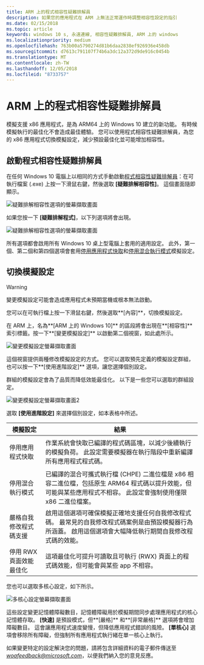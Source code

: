 ```yaml
---
title: ARM 上的程式相容性疑難排解員
description: 如果您的應用程式在 ARM 上無法正常運作時調整相容性設定的指引
ms.date: 02/15/2018
ms.topic: article
keywords: windows 10 s, 永遠連線, 相容性疑難排解員, ARM 上的 windows
ms.localizationpriority: medium
ms.openlocfilehash: 763b00a5790274d81b6daa2838ef926936e458db
ms.sourcegitcommit: d7613c791107f74b6a3dc12a372d9de916c0454b
ms.translationtype: MT
ms.contentlocale: zh-TW
ms.lasthandoff: 12/05/2018
ms.locfileid: "8733757"
---
```

# <a name="program-compatibility-troubleshooter-on-arm"></a>ARM 上的程式相容性疑難排解員
模擬支援 x86 應用程式，是為 ARM64 上的 Windows 10 建立的新功能。 有時候模擬執行的最佳化不會造成最佳體驗。 您可以使用程式相容性疑難排解員，為您的 x86 應用程式切換模擬設定，減少預設最佳化並可能增加相容性。

## <a name="start-the-program-compatibility-troubleshooter"></a>啟動程式相容性疑難排解員
在任何 Windows 10 電腦上以相同的方式手動啟動[程式相容性疑難排解員](https://support.microsoft.com/en-us/help/15078/windows-make-older-programs-compatible)：在可執行檔案 (.exe) 上按一下滑鼠右鍵，然後選取 **\[疑難排解相容性\]**。 這個畫面隨即顯示。

![疑難排解相容性選項的螢幕擷取畫面](images/arm/Capture4.png)

如果您按一下 **\[疑難排解程式\]**，以下列選項將會出現。

![疑難排解相容性選項的螢幕擷取畫面](images/arm/Capture5.png)

所有選項都會啟用所有 Windows 10 桌上型電腦上套用的適用設定。 此外，第一個、第二個和第四個選項會套用[停用應用程式快取](#disable-app-cache)和[停用混合執行模式](#disable-hybrid-exec-mode)模擬設定。

## <a name="toggling-emulation-settings"></a>切換模擬設定
> [!WARNING]
> 變更模擬設定可能會造成應用程式未預期當機或根本無法啟動。

您可以在可執行檔上按一下滑鼠右鍵，然後選取**\[內容\]**，切換模擬設定。

在 ARM 上，名為**\[ARM 上的 Windows 10\]** 的區段將會出現在**\[相容性\]** 索引標籤。按一下**\[變更模擬設定\]** 以啟動第二個視窗，如此處所示。

![變更模擬設定螢幕擷取畫面](images/arm/Capture.png)

這個視窗提供兩種修改模擬設定的方式。 您可以選取預先定義的模擬設定群組，也可以按一下**\[使用進階設定\]** 選項，讓您選擇個別設定。

群組的模擬設定會為了品質而降低效能最佳化。 以下是一些您可以選取的群組設定。

![變更模擬設定螢幕擷取畫面2](images/arm/Capture2.png)

選取 **\[使用進階設定\]** 來選擇個別設定，如本表格中所述。

| 模擬設定 | 結果 |
| ----------------- | ----------- |
| <p id="disable-app-cache">停用應用程式快取</p> | 作業系統會快取已編譯的程式碼區塊，以減少後續執行的模擬負荷。 此設定需要模擬器在執行階段中重新編譯所有應用程式程式碼。 |
| <p id="disable-hybrid-exec-mode">停用混合執行模式</p> | 已編譯的混合可攜式執行檔 (CHPE) 二進位檔是 x86 相容二進位檔，包括原生 ARM64 程式碼以提升效能，但可能與某些應用程式不相容。 此設定會強制使用僅限 x86 二進位檔案。 |
| 嚴格自我修改程式碼支援 | 啟用這個選項可確保模擬正確地支援任何自我修改程式碼。 最常見的自我修改程式碼案例是由預設模擬器行為所涵蓋。 啟用這個選項會大幅降低執行期間自我修改程式碼的效能。 |
| 停用 RWX 頁面效能最佳化 | 這項最佳化可提升可讀取且可執行 (RWX) 頁面上的程式碼效能，但可能會與某些 app 不相容。 |

您也可以選取多核心設定，如下所示。

![多核心設定螢幕擷取畫面](images/arm/Capture3.png)

這些設定變更記憶體障礙數目，記憶體障礙用於模擬期間同步處理應用程式的核心記憶體存取。 **\[快速\]** 是預設模式，但**\[嚴格\]** 和**\[非常嚴格\]** 選項將會增加障礙數目。 這會讓應用程式速度變慢，但降低應用程式錯誤的風險。 **\[單核心\]** 選項會移除所有障礙，但強制所有應用程式執行緒在單一核心上執行。

如果變更特定的設定解決您的問題，請將包含詳細資料的電子郵件傳送至 *woafeedback@microsoft.com*，以便我們納入您的意見反應。